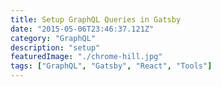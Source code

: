 ```yaml
---
title: Setup GraphQL Queries in Gatsby
date: "2015-05-06T23:46:37.121Z"
category: "GraphQL"
description: "setup"
featuredImage: "./chrome-hill.jpg"
tags: ["GraphQL", "Gatsby", "React", "Tools"]
---
```


